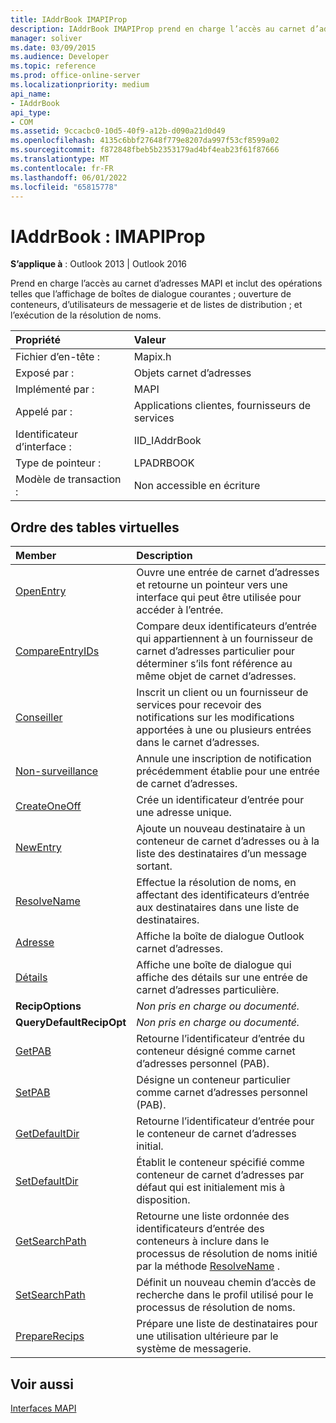 ```yaml
---
title: IAddrBook IMAPIProp
description: IAddrBook IMAPIProp prend en charge l’accès au carnet d’adresses MAPI et inclut des opérations telles que l’affichage de boîtes de dialogue courantes.
manager: soliver
ms.date: 03/09/2015
ms.audience: Developer
ms.topic: reference
ms.prod: office-online-server
ms.localizationpriority: medium
api_name:
- IAddrBook
api_type:
- COM
ms.assetid: 9ccacbc0-10d5-40f9-a12b-d090a21d0d49
ms.openlocfilehash: 4135c6bbf27648f779e8207da997f53cf8599a02
ms.sourcegitcommit: f872848fbeb5b2353179ad4bf4eab23f61f87666
ms.translationtype: MT
ms.contentlocale: fr-FR
ms.lasthandoff: 06/01/2022
ms.locfileid: "65815778"
---
```

# <a name="iaddrbook--imapiprop"></a>IAddrBook : IMAPIProp

  
  
**S’applique à** : Outlook 2013 | Outlook 2016 
  
Prend en charge l’accès au carnet d’adresses MAPI et inclut des opérations telles que l’affichage de boîtes de dialogue courantes ; ouverture de conteneurs, d’utilisateurs de messagerie et de listes de distribution ; et l’exécution de la résolution de noms.
  
|Propriété |Valeur |
|:-----|:-----|
|Fichier d’en-tête :  <br/> |Mapix.h  <br/> |
|Exposé par :  <br/> |Objets carnet d’adresses  <br/> |
|Implémenté par :  <br/> |MAPI  <br/> |
|Appelé par :  <br/> |Applications clientes, fournisseurs de services  <br/> |
|Identificateur d’interface :  <br/> |IID_IAddrBook  <br/> |
|Type de pointeur :  <br/> |LPADRBOOK  <br/> |
|Modèle de transaction :  <br/> |Non accessible en écriture  <br/> |
   
## <a name="vtable-order"></a>Ordre des tables virtuelles

|Member |Description |
|:-----|:-----|
|[OpenEntry](iaddrbook-openentry.md) <br/> |Ouvre une entrée de carnet d’adresses et retourne un pointeur vers une interface qui peut être utilisée pour accéder à l’entrée. |
|[CompareEntryIDs](iaddrbook-compareentryids.md) <br/> |Compare deux identificateurs d’entrée qui appartiennent à un fournisseur de carnet d’adresses particulier pour déterminer s’ils font référence au même objet de carnet d’adresses. |
|[Conseiller](iaddrbook-advise.md) <br/> |Inscrit un client ou un fournisseur de services pour recevoir des notifications sur les modifications apportées à une ou plusieurs entrées dans le carnet d’adresses. |
|[Non-surveillance](iaddrbook-unadvise.md) <br/> |Annule une inscription de notification précédemment établie pour une entrée de carnet d’adresses. |
|[CreateOneOff](iaddrbook-createoneoff.md) <br/> |Crée un identificateur d’entrée pour une adresse unique. |
|[NewEntry](iaddrbook-newentry.md) <br/> |Ajoute un nouveau destinataire à un conteneur de carnet d’adresses ou à la liste des destinataires d’un message sortant. |
|[ResolveName](iaddrbook-resolvename.md) <br/> |Effectue la résolution de noms, en affectant des identificateurs d’entrée aux destinataires dans une liste de destinataires. |
|[Adresse](iaddrbook-address.md) <br/> |Affiche la boîte de dialogue Outlook carnet d’adresses. |
|[Détails](iaddrbook-details.md) <br/> |Affiche une boîte de dialogue qui affiche des détails sur une entrée de carnet d’adresses particulière. |
|**RecipOptions** <br/> | *Non pris en charge ou documenté.*  <br/> |
|**QueryDefaultRecipOpt** <br/> | *Non pris en charge ou documenté.*  <br/> |
|[GetPAB](iaddrbook-getpab.md) <br/> |Retourne l’identificateur d’entrée du conteneur désigné comme carnet d’adresses personnel (PAB). |
|[SetPAB](iaddrbook-setpab.md) <br/> |Désigne un conteneur particulier comme carnet d’adresses personnel (PAB). |
|[GetDefaultDir](iaddrbook-getdefaultdir.md) <br/> |Retourne l’identificateur d’entrée pour le conteneur de carnet d’adresses initial. |
|[SetDefaultDir](iaddrbook-setdefaultdir.md) <br/> |Établit le conteneur spécifié comme conteneur de carnet d’adresses par défaut qui est initialement mis à disposition. |
|[GetSearchPath](iaddrbook-getsearchpath.md) <br/> |Retourne une liste ordonnée des identificateurs d’entrée des conteneurs à inclure dans le processus de résolution de noms initié par la méthode [ResolveName](iaddrbook-resolvename.md) . |
|[SetSearchPath](iaddrbook-setsearchpath.md) <br/> |Définit un nouveau chemin d’accès de recherche dans le profil utilisé pour le processus de résolution de noms. |
|[PrepareRecips](iaddrbook-preparerecips.md) <br/> |Prépare une liste de destinataires pour une utilisation ultérieure par le système de messagerie. |
   
## <a name="see-also"></a>Voir aussi



[Interfaces MAPI](mapi-interfaces.md)

